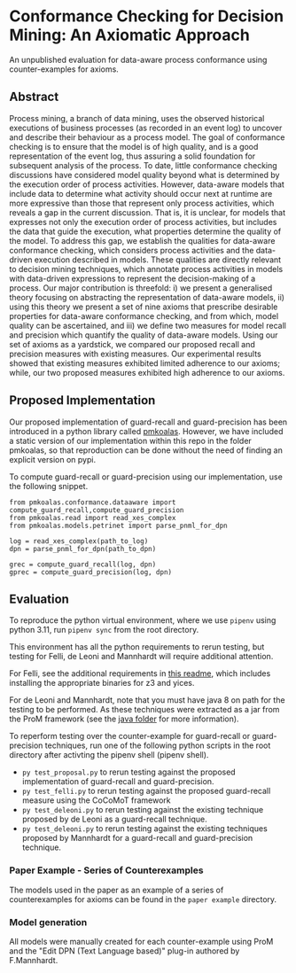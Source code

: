 # Conformance Checking for Decision Mining: An Axiomatic Approach

An unpublished evaluation for data-aware process conformance using counter-examples for axioms.
## Abstract

Process mining, a branch of data mining, uses the observed historical executions 
of business processes (as recorded in an event log) to uncover and describe 
their behaviour as a process model. The goal of conformance checking is to 
ensure that the model is of high quality, and is a good representation of the 
event log, thus assuring a solid foundation for subsequent analysis of the 
process. To date, little conformance checking discussions have considered model 
quality beyond what is determined by the execution order of process activities. 
However, data-aware models that include data to determine what activity should 
occur next at runtime are more expressive than those that represent only 
process activities, which reveals a gap in the current discussion. That is, it 
is unclear, for models that expresses not only the execution order of process 
activities, but includes the data that guide the execution, what properties 
determine the quality of the model. To address this gap, we establish the 
qualities for data-aware conformance checking, which considers process 
activities and the data-driven execution described in models. These qualities 
are directly relevant to decision mining techniques, which annotate process 
activities in models with data-driven expressions to represent the 
decision-making of a process. Our major contribution is threefold: i) we 
present a generalised theory focusing on abstracting the representation of 
data-aware models, ii) using this theory we present a set of nine axioms that 
prescribe desirable properties for data-aware conformance checking, and from 
which, model quality can be ascertained, and iii) we define two measures for 
model recall and precision which quantify the quality of data-aware models.
Using our set of axioms as a yardstick, we compared our proposed recall and 
precision measures with existing measures. Our experimental results showed that 
existing measures exhibited limited adherence to our axioms; while, our two 
proposed measures exhibited high adherence to our axioms.

## Proposed Implementation

Our proposed implementation of guard-recall and guard-precision has been 
introduced in a python library called 
[pmkoalas](https://github.com/AdamBanham/koalas).
However, we have included a static version of our implementation within this
repo in the folder pmkoalas, so that reproduction can be done without the need
of finding an explicit version on pypi.  

To compute guard-recall or guard-precision using our implementation, use
the following snippet.
```python3
from pmkoalas.conformance.dataaware import compute_guard_recall,compute_guard_precision
from pmkoalas.read import read_xes_complex
from pmkoalas.models.petrinet import parse_pnml_for_dpn

log = read_xes_complex(path_to_log)
dpn = parse_pnml_for_dpn(path_to_dpn)

grec = compute_guard_recall(log, dpn)
gprec = compute_guard_precision(log, dpn)
```

## Evaluation

To reproduce the python virtual environment, where we use `pipenv` using 
python 3.11, run `pipenv sync` from the root directory.

This environment has all the python requirements to rerun testing, but testing
for Felli, de Leoni and Mannhardt will require additional attention.

For Felli, see the additional requirements in [this readme](felli/readme.md), 
which includes installing the appropriate binaries for z3 and yices.

For de Leoni and Mannhardt, note that you must have java 8 on path for the 
testing to be performed. As these techniques were extracted as a jar from the 
ProM framework (see the [java folder](java/readme.md) for more information).

To reperform testing over the counter-example for guard-recall or guard-precision
techniques, run one of the following python scripts in the root directory after
activting the pipenv shell (pipenv shell).
 - `py test_proposal.py` to rerun testing against the proposed implementation
    of guard-recall and guard-precision.
 - `py test_felli.py` to rerun testing against the proposed guard-recall 
    measure using the CoCoMoT framework 
 - `py test_deleoni.py` to rerun testing against the existing technique proposed
    by de Leoni as a guard-recall technique.
 -  `py test_deleoni.py` to rerun testing against the existing techniques proposed
    by Mannhardt for a guard-recall and guard-precision technique.

### Paper Example - Series of Counterexamples
The models used in the paper as an example of a series of counterexamples for axioms
 can be found in the `paper example` directory.

### Model generation
All models were manually created for each counter-example using ProM and the 
"Edit DPN (Text Language based)" plug-in authored by F.Mannhardt.
